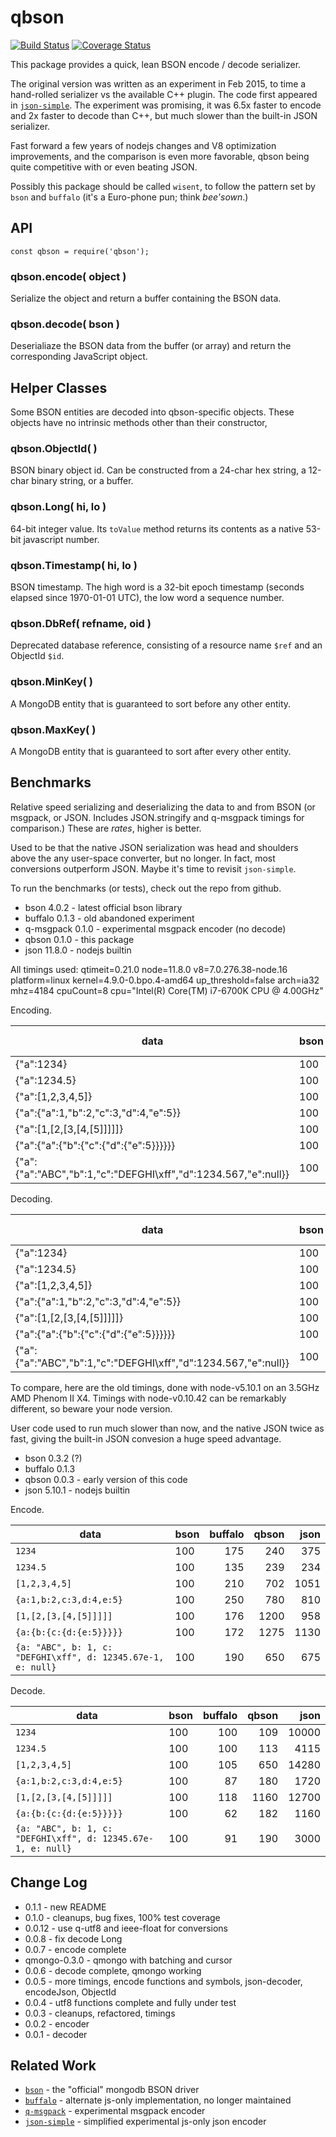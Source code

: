 qbson
=====
[![Build Status](https://api.travis-ci.org/andrasq/node-qbson.svg?branch=master)](https://travis-ci.org/andrasq/node-qbson?branch=master)
[![Coverage Status](https://coveralls.io/repos/github/andrasq/node-qbson/badge.svg?branch=master)](https://coveralls.io/github/andrasq/node-qbson?branch=master)

This package provides a quick, lean BSON encode / decode serializer.

The original version was written as an experiment in Feb 2015, to time a hand-rolled
serializer vs the available C++ plugin.  The code first appeared in
[`json-simple`](https://github.com/andrasq/node-json-simple).  The experiment was promising,
it was 6.5x faster to encode and 2x faster to decode than C++, but much slower than the
built-in JSON serializer.

Fast forward a few years of nodejs changes and V8 optimization improvements, and the
comparison is even more favorable, qbson being quite competitive with or even beating JSON.

Possibly this package should be called `wisent`, to follow the pattern set by `bson` and
`buffalo` (it's a Euro-phone pun; think _bee'sown_.)


API
---

    const qbson = require('qbson');

### qbson.encode( object )

Serialize the object and return a buffer containing the BSON data.

### qbson.decode( bson )

Deserialiaze the BSON data from the buffer (or array) and return the corresponding
JavaScript object.


Helper Classes
--------------

Some BSON entities are decoded into qbson-specific objects.  These objects have no intrinsic
methods other than their constructor,

### qbson.ObjectId( )

BSON binary object id.  Can be constructed from a 24-char hex string, a 12-char binary
string, or a buffer.

### qbson.Long( hi, lo )

64-bit integer value.  Its `toValue` method returns its contents as a native 53-bit
javascript number.

### qbson.Timestamp( hi, lo )

BSON timestamp.  The high word is a 32-bit epoch timestamp (seconds elapsed since 1970-01-01 UTC),
the low word a sequence number.

### qbson.DbRef( refname, oid )

Deprecated database reference, consisting of a resource name `$ref` and an ObjectId `$id`.

### qbson.MinKey( )

A MongoDB entity that is guaranteed to sort before any other entity.

### qbson.MaxKey( )

A MongoDB entity that is guaranteed to sort after every other entity.


Benchmarks
----------

Relative speed serializing and deserializing the data to and from BSON (or msgpack, or JSON.
Includes JSON.stringify and q-msgpack timings for comparison.)  These are _rates_, higher is
better.

Used to be that the native JSON serialization was head and shoulders above the any
user-space converter, but no longer.  In fact, most conversions outperform JSON.  Maybe it's
time to revisit `json-simple`.

To run the benchmarks (or tests), check out the repo from github.

- bson 4.0.2 - latest official bson library
- buffalo 0.1.3 - old abandoned experiment
- q-msgpack 0.1.0 - experimental msgpack encoder (no decode)
- qbson 0.1.0 - this package
- json 11.8.0 - nodejs builtin

All timings used:
qtimeit=0.21.0 node=11.8.0 v8=7.0.276.38-node.16 platform=linux kernel=4.9.0-0.bpo.4-amd64 up_threshold=false
arch=ia32 mhz=4184 cpuCount=8 cpu="Intel(R) Core(TM) i7-6700K CPU @ 4.00GHz"

Encoding.

| data                    | bson | buffalo | q-msgpack | qbson | json | json-simple |
|-------------------------|------|--------:|----------:|------:|-----:|------------:|
| {"a":1234}                                                     | 100 | 121 | 142 | 368 | 125 | 215 |
| {"a":1234.5}                                                   | 100 | 116 | 164 | 454 | 112 | 242 |
| {"a":[1,2,3,4,5]}                                              | 100 |  87 | 248 | 366 | 226 | 253 |
| {"a":{"a":1,"b":2,"c":3,"d":4,"e":5}}                          | 100 | 103 | 188 | 541 | 172 | 211 |
| {"a":[1,[2,[3,[4,[5]]]]]}                                      | 100 |  84 | 256 | 412 | 229 | 333 |
| {"a":{"a":{"b":{"c":{"d":{"e":5}}}}}}                          | 100 | 131 | 208 | 438 | 194 | 292 |
| {"a":{"a":"ABC","b":1,"c":"DEFGHI\xff","d":1234.567,"e":null}} | 100 |  94 | 225 | 370 | 173 | 207 |

Decoding.

| data                    | bson | buffalo | q-msgpack | qbson | json | json-simple |
|-------------------------|------|--------:|----------:|------:|-----:|------------:|
| {"a":1234}                                                     | 100 | 136 | - | 421 |  61 | 132 |
| {"a":1234.5}                                                   | 100 | 130 | - | 504 |  40 |  85 |
| {"a":[1,2,3,4,5]}                                              | 100 |  65 | - | 196 | 123 | 258 |
| {"a":{"a":1,"b":2,"c":3,"d":4,"e":5}}                          | 100 | 124 | - | 489 | 131 | 184 |
| {"a":[1,[2,[3,[4,[5]]]]]}                                      | 100 |  89 | - | 505 | 151 | 453 |
| {"a":{"a":{"b":{"c":{"d":{"e":5}}}}}}                          | 100 | 130 | - | 415 |  86 | 240 |
| {"a":{"a":"ABC","b":1,"c":"DEFGHI\xff","d":1234.567,"e":null}} | 100 | 123 | - | 358 | 132 | 180 |


To compare, here are the old timings, done with node-v5.10.1 on an 3.5GHz AMD Phenom II X4.
Timings with node-v0.10.42 can be remarkably different, so beware your node version.

User code used to run much slower than now, and the native JSON twice as fast, giving the
built-in JSON convesion a huge speed advantage.

- bson 0.3.2 (?)
- buffalo 0.1.3
- qbson 0.0.3 - early version of this code
- json 5.10.1 - nodejs builtin

Encode.

| data                    | bson | buffalo | qbson | json |
|-------------------------|------|--------:|------:|-----:|
| `1234`                  | 100 | 175 |  240 |  375 |
| `1234.5`                | 100 | 135 |  239 |  234 |
| `[1,2,3,4,5]`           | 100 | 210 |  702 | 1051 |
| `{a:1,b:2,c:3,d:4,e:5}` | 100 | 250 |  780 |  810 |
| `[1,[2,[3,[4,[5]]]]]`   | 100 | 176 | 1200 |  958 |
| `{a:{b:{c:{d:{e:5}}}}}` | 100 | 172 | 1275 | 1130 |
| `{a: "ABC", b: 1, c: "DEFGHI\xff", d: 12345.67e-1, e: null}` | 100 | 190 | 650 | 675 |

Decode.

| data               | bson | buffalo | qbson | json |
|-------------------------|-----|----:|-----:|------:|
| `1234`                  | 100 | 100 |  109 | 10000 |
| `1234.5`                | 100 | 100 |  113 |  4115 |
| `[1,2,3,4,5]`           | 100 | 105 |  650 | 14280 |
| `{a:1,b:2,c:3,d:4,e:5}` | 100 |  87 |  180 |  1720 |
| `[1,[2,[3,[4,[5]]]]]`   | 100 | 118 | 1160 | 12700 |
| `{a:{b:{c:{d:{e:5}}}}}` | 100 |  62 |  182 |  1160 |
| `{a: "ABC", b: 1, c: "DEFGHI\xff", d: 12345.67e-1, e: null}` | 100 |  91 | 190 | 3000 |


Change Log
----------

- 0.1.1 - new README
- 0.1.0 - cleanups, bug fixes, 100% test coverage
- 0.0.12 - use q-utf8 and ieee-float for conversions
- 0.0.8 - fix decode Long
- 0.0.7 - encode complete
- qmongo-0.3.0 - qmongo with batching and cursor
- 0.0.6 - decode complete, qmongo working
- 0.0.5 - more timings, encode functions and symbols, json-decoder, encodeJson, ObjectId
- 0.0.4 - utf8 functions complete and fully under test
- 0.0.3 - cleanups, refactored, timings
- 0.0.2 - encoder
- 0.0.1 - decoder


Related Work
------------

- [`bson`](https://github.com/mongodb/js-bson) - the "official" mongodb BSON driver
- [`buffalo`](https://github.com/marcello3d/node-buffalo) - alternate js-only implementation, no longer maintained
- [`q-msgpack`](https://github.com/andrasq/node-q-msgpack) - experimental msgpack encoder
- [`json-simple`](https://github.com/andrasq/node-json-simple) - simplified experimental js-only json encoder
